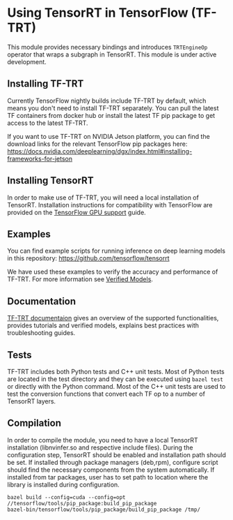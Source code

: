 # Using TensorRT in TensorFlow (TF-TRT)

This module provides necessary bindings and introduces
`TRTEngineOp` operator that wraps a subgraph in TensorRT.
This module is under active development.

## Installing TF-TRT

Currently TensorFlow nightly builds include TF-TRT by default,
which means you don't need to install TF-TRT separately.
You can pull the latest TF containers from docker hub or
install the latest TF pip package to get access to the latest TF-TRT.

If you want to use TF-TRT on NVIDIA Jetson platform, you can find
the download links for the relevant TensorFlow pip packages here:
https://docs.nvidia.com/deeplearning/dgx/index.html#installing-frameworks-for-jetson

## Installing TensorRT

In order to make use of TF-TRT, you will need a local installation
of TensorRT. Installation instructions for compatibility with TensorFlow
are provided on the
[TensorFlow GPU support](https://www.tensorflow.org/install/gpu) guide.

## Examples

You can find example scripts for running inference on deep learning
models in this repository: https://github.com/tensorflow/tensorrt

We have used these examples to verify the accuracy and
performance of TF-TRT. For more information see
[Verified Models](https://docs.nvidia.com/deeplearning/dgx/integrate-tf-trt/index.html#verified-models).

## Documentation

[TF-TRT documentaion](https://docs.nvidia.com/deeplearning/dgx/integrate-tf-trt/index.html)
gives an overview of the supported functionalities, provides tutorials
and verified models, explains best practices with troubleshooting guides.

## Tests

TF-TRT includes both Python tests and C++ unit tests.
Most of Python tests are located in the test directory
and they can be executed using `bazel test` or directly
with the Python command. Most of the C++ unit tests are
used to test the conversion functions that convert each TF op to
a number of TensorRT layers.

## Compilation

In order to compile the module, you need to have a local TensorRT installation
(libnvinfer.so and respective include files). During the configuration step,
TensorRT should be enabled and installation path should be set. If installed
through package managers (deb,rpm), configure script should find the necessary
components from the system automatically. If installed from tar packages, user
has to set path to location where the library is installed during configuration.

```shell
bazel build --config=cuda --config=opt //tensorflow/tools/pip_package:build_pip_package
bazel-bin/tensorflow/tools/pip_package/build_pip_package /tmp/
```

